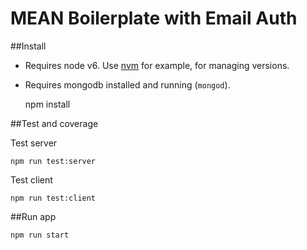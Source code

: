 MEAN Boilerplate with Email Auth
==============================

##Install
    
- Requires node v6. Use [nvm](https://github.com/creationix/nvm) for example, for managing versions.
- Requires mongodb installed and running (`mongod`).

    npm install

##Test and coverage

Test server

    npm run test:server

Test client

    npm run test:client

##Run app
    
    npm run start
